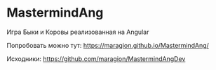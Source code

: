 # MastermindAng

Игра Быки и Коровы реализованная на Angular

Попробовать можно тут: https://maragion.github.io/MastermindAng/

Исходники: https://github.com/maragion/MastermindAngDev
